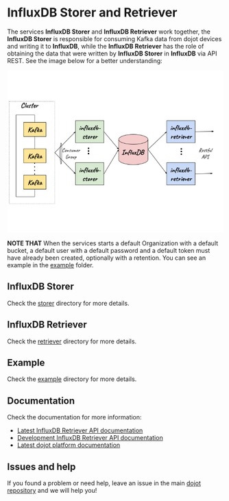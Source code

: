 # InfluxDB Storer and Retriever

The services **InfluxDB Storer** and **InfluxDB Retriever** work together, the **InfluxDB Storer** is responsible for consuming Kafka data from dojot devices and writing it to **InfluxDB**, while the **InfluxDB Retriever** has the role of obtaining the data that were written by **InfluxDB Storer** in **InfluxDB** via API REST.
See the image below for a better understanding:

![Architecture](./docs/imgs/arq.png)

__NOTE THAT__ When the services starts a default Organization with a default bucket, a default user with a default password and a default token must have already been created, optionally with a retention. You can see an example in the [example](./example) folder.
## InfluxDB Storer

Check the [storer](./storer) directory for more details.

## InfluxDB Retriever

Check the [retriever](./retriever) directory for more details.

## Example

Check the [example](./example) directory for more details.

## Documentation

Check the documentation for more information:

- [Latest InfluxDB Retriever API documentation](https://dojot.github.io/dojot/storage/time-series/influxdb/retriever/doc.html)
- [Development InfluxDB Retriever API documentation](https://dojot.github.io/dojot/storage/time-series/influxdb/retriever/doc.html?version=development)
- [Latest dojot platform documentation](https://dojotdocs.readthedocs.io/en/latest)

## Issues and help

If you found a problem or need help, leave an issue in the main
[dojot repository](https://github.com/dojot/dojot) and we will help you!

